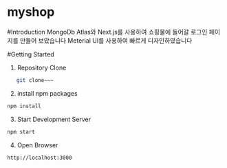 # myshop

#Introduction
MongoDb Atlas와 Next.js를 사용하여 쇼핑물에 들어갈 로그인 페이지를 만들어 보았습니다
Meterial UI를 사용하여 빠르게 디자인하였습니다


#Getting Started
1. Repository Clone
```bash
   git clone~~~
```
2. install npm packages
```bash
npm install
```

3. Start Development Server
```bash
npm start
```

4. Open Browser
```
http://localhost:3000
```
